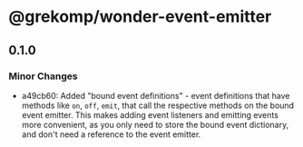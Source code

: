 # @grekomp/wonder-event-emitter

## 0.1.0

### Minor Changes

- a49cb60: Added "bound event definitions" - event definitions that have methods like `on`, `off`, `emit`, that call the respective methods on the bound event emitter.
  This makes adding event listeners and emitting events more convenient, as you only need to store the bound event dictionary, and don't need a reference to the event emitter.

